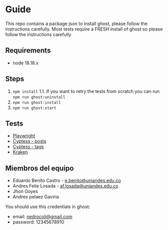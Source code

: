 # Guide

This repo contains a package json to install ghost, please follow the instructions carefully. Most tests require a FRESH install of ghost so please follow the instructions carefully

## Requirements

- node 18.18.x

## Steps 

1. `npm install`
  1.1. If you want to retry the tests from scratch you can run `npm run ghost:uninstall` 
2. `npm run ghost:install`
3. `npm run ghost:start`

## Tests

- [Playwright](./pruebas-e2e/playwright/README.md)
- [Cyptess - posts](./pruebas-e2e/cypress/readme.md)
- [Cyptess - tags](./cypress/e2e/ghost_testing.cy.js)
- [Kraken](./kraken/README.md)

## Miembros del equipo
- Eduardo Benito Castro - e.benito@uniandes.edu.co
- Andres Felie Losada - af.losada@uniandes.edu.co
- Jhon Goyes
- Andres pelaez Gaviria

You should use this credentials in ghost:
- email: nedrocoli@gmail.com
- password: 12345678910
